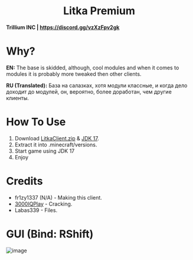 <h1 align="center">Litka Premium</h1>

**Trillium INC | https://discord.gg/vzXzFpv2gk**

# Why?

**EN:** The base is skidded, although, cool modules and when it comes to modules it is probably more tweaked then other clients.

**RU (Translated):** База на салазках, хотя модули классные, и когда дело доходит до модулей, он, вероятно, более доработан, чем другие клиенты.

[1]: https://github.com/3000IQPlay

# How To Use

1. Download [LitkaClient.zip]() & [JDK 17](https://download.oracle.com/java/17/archive/jdk-17.0.6_windows-x64_bin.zip).
2. Extract it into .minecraft/versions.
3. Start game using JDK 17
4. Enjoy

# Credits
- fr1zy1337 (N/A) - Making this client.
- [3000IQPlay][1] - Cracking.
- Labas339 - Files.

# GUI (Bind: RShift)

![image]()
